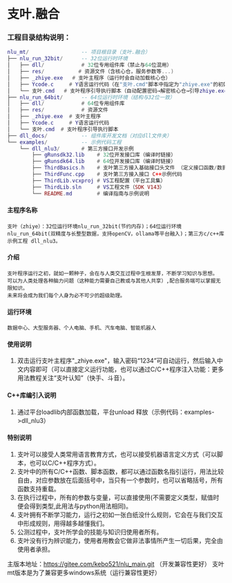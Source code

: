 # 支叶.融合

### 工程目录结构说明：

```lua
nlu_mt/                 -- 项目根目录（支叶.融合）
├── nlu_run_32bit/      -- 32位运行时环境
│   ├── dll/            # 32位专用组件库（禁止与64位混用）
│   ├── res/           # 资源文件（含核心仓，服务参数等...)
│   ├── _zhiye.exe   # 支叶主程序（运行时会自动加载核心仓）
│   ├── Ycode.c     # Y语言运行代码（在"支叶.cmd"脚本中指定为"zhiye.exe"的初始执行代码）
│   └── 支叶.cmd   # 支叶程序引导执行脚本（自动配置密码→解密核心仓→引导zhiye.exe运行并加载Ycode.c）
├── nlu_run_64bit/      -- 64位运行时环境（结构与32位一致）
│   ├── dll/            # 64位专用组件库
│   ├── res/            # 资源文件
│   ├── _zhiye.exe  # 支叶主程序
│   ├── Ycode.c     # Y语言运行代码
│   └── 支叶.cmd  # 支叶程序引导执行脚本
├── dll_docs/           -- 组件库开发文档（对应dll文件夹）
└── examples/           -- 示例代码工程
    └── dll_nlu3/       # 第三方接口开发示例
        ├── gRunsdk32.lib    # 32位开发接口库（编译时链接）
        ├── gRunsdk64.lib    # 64位开发接口库（编译时链接）
        ├── ThirdBasics.h    # 支叶第三方接入基础接口头文件 （定义接口函数/数据结构）
        ├── ThirdFunc.cpp    # 支叶第三方接入接口 C++示例代码
        ├── ThirdLib.vcxproj # VS工程配置（平台工具集）
        ├── ThirdLib.sln     # VS工程文件（SDK V143）
        └── README.md        # 编译指南与示例说明
```



#### 主程序名称

    支叶（zhiye）：32位运行环境nlu_run_32bit(节约内存)；64位运行环境nlu_run_64bit(双精度与长整型数据，支持openCV，ollama等平台融入)；第三方c/c++库示例工程 dll_nlu3。

#### 介绍
    支叶程序运行之初，就如一颗种子，会在与人类交互过程中生根发芽，不断学习知识与思想。
    可以为人类处理各种脑力问题（这种能力需要自己教或与其他人共享）,配合服务端可以掌握无限知识。
    未来将会成为我们每个人身为必不可少的超级助理。


#### 运行环境
    数据中心、大型服务器、个人电脑、手机、汽车电脑、智能机器人


#### 使用说明
1.  双击运行支叶主程序"_zhiye.exe"，输入密码“1234”可自动运行，然后输入中文内容即可（可以直接定义运行功能，也可以通过C/C++程序注入功能：更多用法教程关注“支叶认知”（快手、斗音）。


#### C++库编引入说明
1.  通过平台loadlib内部函数加载，平台unload 释放（示例代码：examples->dll_nlu3）


#### 特别说明
1.  支叶可以接受人类常用语言教育方式，也可以接受机器语言定义方式（可以脚本，也可以C/C++程序方式）。
2.  支叶中的所有C/C++函数、脚本函数，都可以通过函数名指引运行，用法比较自由，对应参数放在后面括号中，当只有一个参数时，也可以省略括号，所有函数支持重载。
3.  在执行过程中，所有的参数与变量，可以直接使用(不需要定义类型，赋值时便会得到类型,此用法与python用法相同)。
4.  支叶拥有不断学习能力，运行之初如一张白纸没什么规则，它会在与我们交互中形成规则，用得越多越懂我们。
5.  公测过程中，支叶所学会的技能与知识归使用者所有。
6.  支叶没有行为辨识能力，使用者用教会它做非法事情所产生一切后果，完全由使用者承担。



主版本地址：https://gitee.com/kebo521/nlu_main.git （开发兼容性更好）
支叶mt版本是为了兼容更多windows系统（运行兼容性更好）

